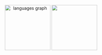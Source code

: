<div align="center">
  <img src="https://github-readme-stats.vercel.app/api/top-langs?username=BlazeStudio&locale=en&hide_title=true&layout=compact&card_width=320&langs_count=6&theme=white&hide_border=true&order=2&custom_title=:)" height="150" alt="languages graph" />
  <img src="https://codewars-stats-ignacio-cuadra.vercel.app/?username=BlazeStudio&theme=white" height="150" />
</div>
